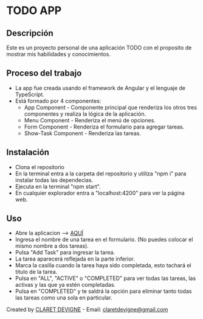 # TODO APP

## Descripción

Este es un proyecto personal de una aplicación TODO con el proposito de mostrar mis habilidades y conocimientos.

## Proceso del trabajo
- La app fue creada usando el framework de Angular y el lenguaje de TypeScript.
- Está formado por 4 componentes:
  - App Component - Componente principal que renderiza los otros tres componentes y realiza la lógica de
  la aplicación.
  - Menu Component - Renderiza el menú de opciones.
  - Form Component - Renderiza el formulario para agregar tareas.
  - Show-Task Component - Renderiza las tareas.

## Instalación
- Clona el repositorio
- En la terminal entra a la carpeta del repositorio y utiliza "npm i" para instalar todas las dependecias.
- Ejecuta en la terminal "npm start".
- En cualquier explorador entra a "localhost:4200" para ver la página web.

## Uso
- Abre la aplicacion --> [AQUÍ](https://app.netlify.com/sites/todo-angular-claretdevigne)
- Ingresa el nombre de una tarea en el formulario. (No puedes colocar el mismo nombre a dos tareas).
- Pulsa "Add Task" para ingresar la tarea.
- La tarea aparecerá reflejada en la parte inferior.
- Marca la casilla cuando la tarea haya sido completada, esto tachará el titulo de la tarea.
- Pulsa en "ALL", "ACTIVE" o "COMPLETED" para ver todas las tareas, las activas y las que ya estén completadas.
- Pulsa en "COMPLETED" y te saldrá la opción para eliminar tanto todas las tareas como una sola en particular.

Created by [CLARET DEVIGNE](https://claretdevigne.netlify.app) - Email: claretdevigne@gmail.com
